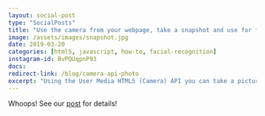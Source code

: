 ```yaml
---
layout: social-post
type: "SocialPosts"
title: "Use the camera from your webpage, take a snapshot and use for facial recognition. Whatt?"
image: /assets/images/snapshot.jpg
date: 2019-03-20
categories: [html5, javascript, how-to, facial-recognition]
instagram-id: BvPQUqpnP93
docs: 
redirect-link: /blog/camera-api-photo
excerpt: "Using the User Media HTML5 (Camera) API you can take a picture using the user’s camera and use that on your webpage"
---
```


Whoops! See our [post](/blog/camera-api-photo/) for details!





